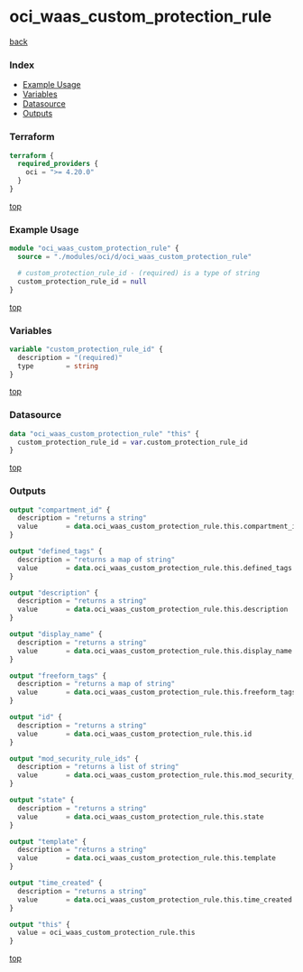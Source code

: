 # oci_waas_custom_protection_rule

[back](../oci.md)

### Index

- [Example Usage](#example-usage)
- [Variables](#variables)
- [Datasource](#datasource)
- [Outputs](#outputs)

### Terraform

```terraform
terraform {
  required_providers {
    oci = ">= 4.20.0"
  }
}
```

[top](#index)

### Example Usage

```terraform
module "oci_waas_custom_protection_rule" {
  source = "./modules/oci/d/oci_waas_custom_protection_rule"

  # custom_protection_rule_id - (required) is a type of string
  custom_protection_rule_id = null
}
```

[top](#index)

### Variables

```terraform
variable "custom_protection_rule_id" {
  description = "(required)"
  type        = string
}
```

[top](#index)

### Datasource

```terraform
data "oci_waas_custom_protection_rule" "this" {
  custom_protection_rule_id = var.custom_protection_rule_id
}
```

[top](#index)

### Outputs

```terraform
output "compartment_id" {
  description = "returns a string"
  value       = data.oci_waas_custom_protection_rule.this.compartment_id
}

output "defined_tags" {
  description = "returns a map of string"
  value       = data.oci_waas_custom_protection_rule.this.defined_tags
}

output "description" {
  description = "returns a string"
  value       = data.oci_waas_custom_protection_rule.this.description
}

output "display_name" {
  description = "returns a string"
  value       = data.oci_waas_custom_protection_rule.this.display_name
}

output "freeform_tags" {
  description = "returns a map of string"
  value       = data.oci_waas_custom_protection_rule.this.freeform_tags
}

output "id" {
  description = "returns a string"
  value       = data.oci_waas_custom_protection_rule.this.id
}

output "mod_security_rule_ids" {
  description = "returns a list of string"
  value       = data.oci_waas_custom_protection_rule.this.mod_security_rule_ids
}

output "state" {
  description = "returns a string"
  value       = data.oci_waas_custom_protection_rule.this.state
}

output "template" {
  description = "returns a string"
  value       = data.oci_waas_custom_protection_rule.this.template
}

output "time_created" {
  description = "returns a string"
  value       = data.oci_waas_custom_protection_rule.this.time_created
}

output "this" {
  value = oci_waas_custom_protection_rule.this
}
```

[top](#index)